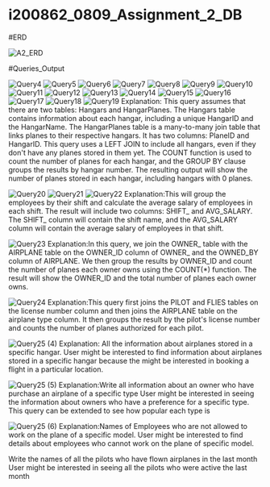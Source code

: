 # i200862_0809_Assignment_2_DB
#ERD

![A2_ERD](https://user-images.githubusercontent.com/113238110/228286987-fcb1722f-9730-4bb6-928b-c432d3e52688.png)


#Queries_Output

![Query4](https://user-images.githubusercontent.com/113238110/228276738-e54d0625-334e-48cd-acec-cfbb41f88cf5.png)
![Query5](https://user-images.githubusercontent.com/113238110/228276756-bc2ef2be-6e38-4793-9ff4-3bb109acb4fe.png)
![Query6](https://user-images.githubusercontent.com/113238110/228276769-06c4cf72-d7f5-4660-93ec-bea8e8c31a4d.png)
![Query7](https://user-images.githubusercontent.com/113238110/228276777-e6f901cb-9166-4aae-b2e1-64a0ba6002eb.png)
![Query8](https://user-images.githubusercontent.com/113238110/228276786-57a9acd6-9148-4625-adc1-7cdbf10efc43.png)
![Query9](https://user-images.githubusercontent.com/113238110/228276794-15b27141-830c-409d-8e47-ba1151f61fb7.png)
![Query10](https://user-images.githubusercontent.com/113238110/228276807-bc3043af-bc0c-4762-8fe5-818aa26c3d44.png)
![Query11](https://user-images.githubusercontent.com/113238110/228276816-21d7aa3e-c11a-4d5f-b2a5-7ace1e0ba513.png)
![Query12](https://user-images.githubusercontent.com/113238110/228276822-8a8dd6b9-d022-415a-b1c3-18ad290211af.png)
![Query13](https://user-images.githubusercontent.com/113238110/228276828-b3c582af-a2b4-4dfc-8898-93318c6c3863.png)
![Query14](https://user-images.githubusercontent.com/113238110/228276838-60b5d887-fc4d-4a90-a3de-1bc53db5ccca.png)
![Query15](https://user-images.githubusercontent.com/113238110/228276847-531d3c8e-5489-4af0-98b9-76c5ec7098ec.png)
![Query16](https://user-images.githubusercontent.com/113238110/228276853-f855faf3-d6fd-4341-9182-5cf1b3377b21.png)
![Query17](https://user-images.githubusercontent.com/113238110/228276861-38507dcc-ca10-4e19-840d-333169c4835c.png)
![Query18](https://user-images.githubusercontent.com/113238110/228276864-86fe6a2f-736e-4011-a161-82b7e6d75808.png)
![Query19](https://user-images.githubusercontent.com/113238110/228276873-a82ee815-cee3-4da7-be77-636a5c96111c.png)
Explanation: This query assumes that there are two tables: Hangars and HangarPlanes. The Hangars table contains information about each hangar, including a unique HangarID and the HangarName. The HangarPlanes table is a many-to-many join table that links planes to their respective hangars. It has two columns: PlaneID and HangarID. This query uses a LEFT JOIN to include all hangars, even if they don't have any planes stored in them yet. The COUNT function is used to count the number of planes for each hangar, and the GROUP BY clause groups the results by hangar number. The resulting output will show the number of planes stored in each hangar, including hangars with 0 planes.



![Query20](https://user-images.githubusercontent.com/113238110/228276883-47e0af51-2317-4967-9da9-a4bd7dd3534c.png)
![Query21](https://user-images.githubusercontent.com/113238110/228276889-ed2e411a-409b-41ec-b762-054814a0b792.png)
![Query22](https://user-images.githubusercontent.com/113238110/228276901-f5048457-f58f-4e30-8a16-7cea47a1a283.png)
Explanation:This will group the employees by their shift and calculate the average salary of employees in each shift. The result will include two columns: SHIFT_ and AVG_SALARY. The SHIFT_ column will contain the shift name, and the AVG_SALARY column will contain the average salary of employees in that shift.


![Query23](https://user-images.githubusercontent.com/113238110/228276910-233a0048-9e7f-43fa-8656-9d08cb3b049c.png)
Explanation:In this query, we join the OWNER_ table with the AIRPLANE table on the OWNER_ID column of OWNER_ and the OWNED_BY column of AIRPLANE. We then group the results by OWNER_ID and count the number of planes each owner owns using the COUNT(*) function. The result will show the OWNER_ID and the total number of planes each owner owns.


![Query24](https://user-images.githubusercontent.com/113238110/228276913-d667534b-4956-4712-93b3-ba5784e21e54.png)
Explanation:This query first joins the PILOT and FLIES tables on the license number column and then joins the AIRPLANE table on the airplane type column. It then groups the result by the pilot's license number and counts the number of planes authorized for each pilot.


![Query25 (4)](https://user-images.githubusercontent.com/113238110/228276917-b39fafa5-eaa0-4bb3-bd49-03a21f184d74.png)
Explanation: All the information about airplanes stored in a specific hangar.
User might be interested to find information about airplanes stored in a specific hangar because the might 
be interested in booking a flight in a particular location.


![Query25 (5)](https://user-images.githubusercontent.com/113238110/228276927-ad0984c8-c005-424e-bd5e-3165e1f83f63.png)
Explanation:Write all information about an owner who have purchase an airplane of a specific type
User might be interested in seeing the information about owners who have a preference for a specific type. 
This query can be extended to see how popular each type is


![Query25 (6)](https://user-images.githubusercontent.com/113238110/228276935-e04c7157-95a4-453b-8718-e0289d8f1c59.png)
Explanation:Names of Employees who are not allowed to work on the plane of a specific model.
User might be interested to find details about employees who cannot work on the plane of specific model.

Write the names of all the pilots who have flown airplanes in the last month 
User might be interested in seeing all the pilots who were active the last month 






